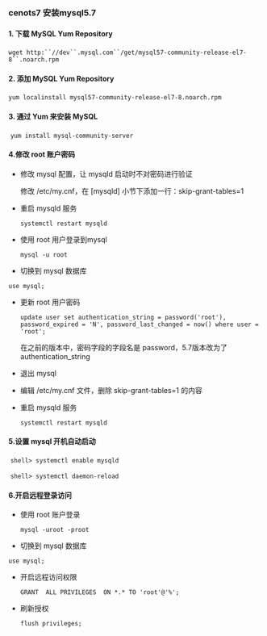 ### cenots7 安装mysql5.7

#### 1. 下载 MySQL Yum Repository 

​	`wget http:``//dev``.mysql.com``/get/mysql57-community-release-el7-8``.noarch.rpm` 

#### 2. 添加 MySQL Yum Repository 

​	` yum localinstall mysql57-community-release-el7-8.noarch.rpm `

#### 3. 通过 Yum 来安装 MySQL 

​	 `yum install mysql-community-server` 

#### 4.修改 root 账户密码

 - 修改 mysql 配置，让 mysqld 启动时不对密码进行验证

   修改 /etc/my.cnf，在 [mysqld] 小节下添加一行：skip-grant-tables=1

 - 重启 mysqld 服务

   ` systemctl restart mysqld `

- 使用 root 用户登录到mysql

  ` mysql -u root  `

-  切换到 mysql 数据库 

  `use mysql;`

- 更新 root 用户密码

  `update user set authentication_string = password('root'), password_expired = 'N', password_last_changed = now() where user = 'root';`

   在之前的版本中，密码字段的字段名是 password，5.7版本改为了 authentication_string 

- 退出 mysql 

- 编辑 /etc/my.cnf 文件，删除 skip-grant-tables=1 的内容

- 重启 mysqld 服务

  ` systemctl restart mysqld `

#### 5.设置 mysql 开机自动启动

​	`shell> systemctl enable mysqld`

​	` shell> systemctl daemon-reload `

#### 6.开启远程登录访问

 - 使用 root 账户登录

   ` mysql -uroot -proot  `

-  切换到 mysql 数据库 

  `use mysql;`

- 开启远程访问权限

  `GRANT  ALL PRIVILEGES  ON *.* TO 'root'@'%';`

- 刷新授权

  ` flush privileges; `



​	







